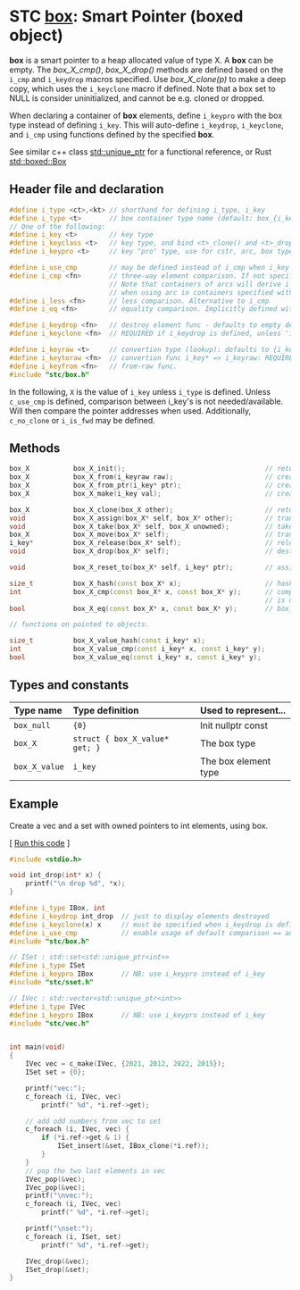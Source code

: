 # STC [box](../include/stc/box.h): Smart Pointer (boxed object)

**box** is a smart pointer to a heap allocated value of type X. A **box** can
be empty. The *box_X_cmp()*, *box_X_drop()* methods are defined based on the `i_cmp`
and `i_keydrop` macros specified. Use *box_X_clone(p)* to make a deep copy, which uses the
`i_keyclone` macro if defined. Note that a box set to NULL is consider uninitialized, and
cannot be e.g. cloned or dropped.

When declaring a container of **box** elements, define `i_keypro` with the
box type instead of defining `i_key`. This will auto-define `i_keydrop`, `i_keyclone`, and `i_cmp` using
functions defined by the specified **box**.

See similar c++ class [std::unique_ptr](https://en.cppreference.com/w/cpp/memory/unique_ptr) for a functional reference, or Rust [std::boxed::Box](https://doc.rust-lang.org/std/boxed/struct.Box.html)

## Header file and declaration

```c++
#define i_type <ct>,<kt> // shorthand for defining i_type, i_key
#define i_type <t>       // box container type name (default: box_{i_key})
// One of the following:
#define i_key <t>        // key type
#define i_keyclass <t>   // key type, and bind <t>_clone() and <t>_drop() function names
#define i_keypro <t>     // key "pro" type, use for cstr, arc, box types

#define i_use_cmp        // may be defined instead of i_cmp when i_key is an integral/native-type.
#define i_cmp <fn>       // three-way element comparison. If not specified, pointer comparison is used.
                         // Note that containers of arcs will derive i_cmp from the i_key type
                         // when using arc in containers specified with i_keypro <arc-type>.
#define i_less <fn>      // less comparison. Alternative to i_cmp
#define i_eq <fn>        // equality comparison. Implicitly defined with i_cmp, but not i_less.

#define i_keydrop <fn>   // destroy element func - defaults to empty destruct
#define i_keyclone <fn>  // REQUIRED if i_keydrop is defined, unless 'i_opt c_no_clone' is defined.

#define i_keyraw <t>     // convertion type (lookup): defaults to {i_key}
#define i_keytoraw <fn>  // convertion func i_key* => i_keyraw: REQUIRED IF i_keyraw defined.
#define i_keyfrom <fn>   // from-raw func.
#include "stc/box.h"
```
In the following, `X` is the value of `i_key` unless `i_type` is defined.
Unless `c_use_cmp` is defined, comparison between i_key's is not needed/available. Will then
compare the pointer addresses when used. Additionally, `c_no_clone` or `i_is_fwd` may be defined.

## Methods
```c++
box_X           box_X_init();                                   // return an empty box
box_X           box_X_from(i_keyraw raw);                       // create a box from raw type. Avail if i_keyraw user defined.
box_X           box_X_from_ptr(i_key* ptr);                     // create a box from a pointer. Takes ownership of ptr.
box_X           box_X_make(i_key val);                          // create a box from unowned val object.

box_X           box_X_clone(box_X other);                       // return deep copied clone
void            box_X_assign(box_X* self, box_X* other);        // transfer ownership from other to self; other set to NULL.
void            box_X_take(box_X* self, box_X unowned);         // take ownership of unowned box object.
box_X           box_X_move(box_X* self);                        // transfer ownership to receiving box. self set to NULL.
i_key*          box_X_release(box_X* self);                     // release owned pointer; must be freed by receiver. self set NULL.
void            box_X_drop(box_X* self);                        // destruct the contained object and free its heap memory.

void            box_X_reset_to(box_X* self, i_key* ptr);        // assign ptr, and take ownership of ptr.

size_t          box_X_hash(const box_X* x);                     // hash value
int             box_X_cmp(const box_X* x, const box_X* y);      // compares pointer addresses if no `i_cmp` is specified
                                                                // is defined. Otherwise uses 'i_cmp' or default cmp.
bool            box_X_eq(const box_X* x, const box_X* y);       // box_X_cmp() == 0

// functions on pointed to objects.

size_t          box_X_value_hash(const i_key* x);
int             box_X_value_cmp(const i_key* x, const i_key* y);
bool            box_X_value_eq(const i_key* x, const i_key* y);
```

## Types and constants

| Type name         | Type definition                 | Used to represent...     |
|:------------------|:--------------------------------|:-----------------------|
| `box_null`        | `{0}`                           | Init nullptr const     |
| `box_X`           | `struct { box_X_value* get; }`  | The box type           |
| `box_X_value`     | `i_key`                         | The box element type   |

## Example
Create a vec and a set with owned pointers to int elements, using box.

[ [Run this code](https://godbolt.org/z/YTcfT5fMr) ]
```c++
#include <stdio.h>

void int_drop(int* x) {
    printf("\n drop %d", *x);
}

#define i_type IBox, int
#define i_keydrop int_drop  // just to display elements destroyed
#define i_keyclone(x) x     // must be specified when i_keydrop is defined.
#define i_use_cmp           // enable usage of default comparison == and < operators
#include "stc/box.h"

// ISet : std::set<std::unique_ptr<int>>
#define i_type ISet
#define i_keypro IBox       // NB: use i_keypro instead of i_key
#include "stc/sset.h"

// IVec : std::vector<std::unique_ptr<int>>
#define i_type IVec
#define i_keypro IBox       // NB: use i_keypro instead of i_key
#include "stc/vec.h"


int main(void)
{
    IVec vec = c_make(IVec, {2021, 2012, 2022, 2015});
    ISet set = {0};

    printf("vec:");
    c_foreach (i, IVec, vec)
        printf(" %d", *i.ref->get);

    // add odd numbers from vec to set
    c_foreach (i, IVec, vec) {
        if (*i.ref->get & 1) {
            ISet_insert(&set, IBox_clone(*i.ref));
        }
    }
    // pop the two last elements in vec
    IVec_pop(&vec);
    IVec_pop(&vec);
    printf("\nvec:");
    c_foreach (i, IVec, vec)
        printf(" %d", *i.ref->get);

    printf("\nset:");
    c_foreach (i, ISet, set)
        printf(" %d", *i.ref->get);

    IVec_drop(&vec);
    ISet_drop(&set);
}
```

